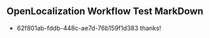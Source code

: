 ## OpenLocalization Workflow Test MarkDown

* 62f801ab-fddb-448c-ae7d-76b159f1d383 
thanks!



<!--HONumber=Feb16_HO3-->
